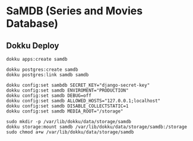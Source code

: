 # SaMDB (Series and Movies Database)


## Dokku Deploy

    dokku apps:create samdb

    dokku postgres:create samdb
    dokku postgres:link samdb samdb

    dokku config:set sambdb SECRET_KEY="django-secret-key"
    dokku config:set samdb ENVIROMENT="PRODUCTION"
    dokku config:set samdb DEBUG=off
    dokku config:set samdb ALLOWED_HOSTS="127.0.0.1;localhost"
    dokku config:set samdb DISABLE_COLLECTSTATIC=1
    dokku config:set samdb MEDIA_ROOT="/storage" 

    sudo mkdir -p /var/lib/dokku/data/storage/samdb
    dokku storage:mount samdb /var/lib/dokku/data/storage/samdb:/storage
    sudo chmod a+w /var/lib/dokku/data/storage/samdb

